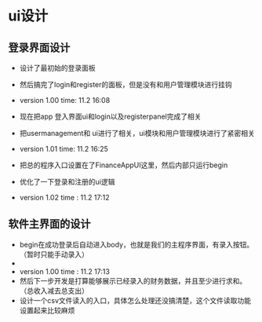 # ui设计
## 登录界面设计
- 设计了最初始的登录面板
- 然后搞完了login和register的面板，但是没有和用户管理模块进行挂钩
- version 1.00    time: 11.2 16:08

- 现在把app 登入界面ui和login以及registerpanel完成了相关
- 把usermanagement和 ui进行了相关，ui模块和用户管理模块进行了紧密相关
- version 1.01     time: 11.2 16:25

- 把总的程序入口设置在了FinanceAppUI这里，然后内部只运行begin
- 优化了一下登录和注册的ui逻辑
- version 1.02      time : 11.2 17:12



## 软件主界面的设计

- begin在成功登录后自动进入body，也就是我们的主程序界面，有录入按钮。（暂时只能手动录入）
- 
- version 1.00    time : 11.2 17:13
- 然后下一步开发是打算能够展示已经录入的财务数据，并且至少进行求和。（总收入减去总支出）
- 设计一个csv文件读入的入口，具体怎么处理还没搞清楚，这个文件读取功能设置起来比较麻烦
